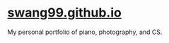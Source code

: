 # [swang99.github.io](http://swang99.github.io/)
My personal portfolio of piano, photography, and CS.
